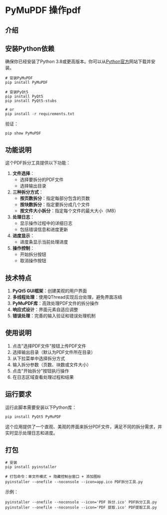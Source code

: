 # PyMuPDF 操作pdf

## 介绍

## 安装Python依赖

确保你已经安装了Python 3.8或更高版本。你可以从[Python官方](https://www.python.org/downloads/)网站下载并安装。

```shell
# 安装PyMuPDF
pip install PyMuPDF

# 安装PyQt5
pip install PyQt5
pip install PyQt5-stubs

# or
pip install -r requirements.txt
```

验证：

```shell
pip show PyMuPDF
```

## 功能说明

这个PDF拆分工具提供以下功能：

1. **文件选择**：
   - 选择要拆分的PDF文件
   - 选择输出目录
2. **三种拆分方式**：
   - **按页数拆分**：指定每部分包含的页数
   - **按块数拆分**：指定要拆分成几个文件
   - **按文件大小拆分**：指定每个文件的最大大小（MB）
3. **处理日志**：
   - 显示操作过程中的详细日志
   - 包括错误信息和进度更新
4. **进度显示**：
   - 进度条显示当前处理进度
5. **操作控制**：
   - 开始拆分按钮
   - 取消操作按钮

## 技术特点

1. **PyQt5 GUI框架**：创建美观的用户界面
2. **多线程处理**：使用QThread实现后台处理，避免界面冻结
3. **PyMuPDF库**：高效处理PDF文件的拆分操作
4. **响应式设计**：界面元素自适应调整
5. **错误处理**：完善的输入验证和错误处理机制

## 使用说明

1. 点击"选择PDF文件"按钮上传PDF文件
2. 选择输出目录（默认为PDF文件所在目录）
3. 从下拉菜单中选择拆分方式
4. 输入拆分参数（页数、块数或文件大小）
5. 点击"开始拆分"按钮执行操作
6. 在日志区域查看处理过程和结果

## 运行要求

运行此脚本需要安装以下Python库：

```shell
pip install PyQt5 PyMuPDF
```

这个应用提供了一个直观、美观的界面来拆分PDF文件，满足不同的拆分需求，并实时显示处理日志和进度。

## 打包

```shell
# 安装
pip install pyinstaller

# 打包命令：单文件模式 + 隐藏控制台窗口 + 添加图标
pyinstaller --onefile --noconsole --icon=app.ico PDF拆分工具.py
```

示例：
```shell
pyinstaller --onefile --noconsole --icon='PDF 拆分.ico' PDF拆分工具.py
pyinstaller --onefile --noconsole --icon='PDF 提取.ico' PDF提取工具.py
```